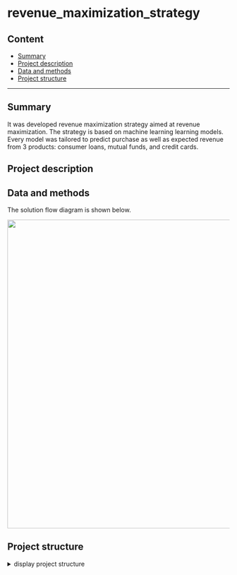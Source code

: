 # revenue_maximization_strategy


## Content

* [Summary](README.md#Summary)  
* [Project description](README.md#Project-description)  
* [Data and methods](README.md#Data-and-methods)                                
* [Project structure](README.md#Project-structure)                   


---

## Summary
It was developed revenue maximization strategy aimed at revenue maximization. The strategy is based on machine learning learning models. Every model was tailored to predict purchase as well as expected revenue from 3 products: consumer loans, mutual funds, and credit cards.

## Project description

## Data and methods

The solution flow diagram is shown below.

<div align="center">
<img src="/figures/Sheme.png" width="700">  </div>

## Project structure

<details>
  <summary>display project structure </summary>

```Python
revenue_maximization_strategy
├── .gitignore
├── config
│   └── config.json     # configuration setings
├── data                # data archive
│  
├── figures
│   ├── fig_1.png
.....
│   └── fig_13.png
├── models              # models and weights
│   ├── gbr_cc_opt.pkl
.....
│   └── gb_opt_mf.pkl
├── notebooks           # notebooks
│   └── Project.ipynb

├── README.md
├── requirements.txt    
└── utils               # functions and data loaders
    └── reader_config.py
```
</details>